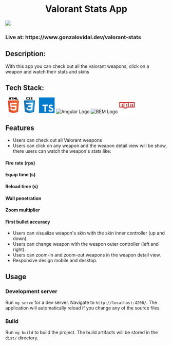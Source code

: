 
<h1 align="center">Valorant Stats App</h1>
<a href="https://www.gonzalovidal.dev/valorant-stats">
  <img src="https://i.postimg.cc/4Nq4y4Dp/valorant.gif" width="700">
</a> 
<h3>Live at: https://www.gonzalovidal.dev/valorant-stats</h3>

## Description:

With this app you can check out all the valorant weapons, click on a weapon and watch their stats and skins


## Tech Stack:

<img src="https://raw.githubusercontent.com/devicons/devicon/55609aa5bd817ff167afce0d965585c92040787a/icons/html5/html5-original-wordmark.svg" alt="html5 Logo" width="50" height="50"/><img src="https://raw.githubusercontent.com/devicons/devicon/55609aa5bd817ff167afce0d965585c92040787a/icons/css3/css3-original-wordmark.svg" alt="css3 Logo" width="50" height="50"/>
<img src="https://raw.githubusercontent.com/devicons/devicon/55609aa5bd817ff167afce0d965585c92040787a/icons/typescript/typescript-original.svg" alt="Typescript Logo" width="50" height="50"/>
<img src="https://miro.medium.com/v2/resize:fit:1400/1*Klh1l7wkoG6PDPb9A5oCHQ.png" alt="Angular Logo" width="50" height="50"/>
<img src="https://devopedia.org/images/article/152/3612.1549627952.png" alt="BEM Logo" width="50" height="50" />
<img src="https://github.com/devicons/devicon/blob/master/icons/npm/npm-original-wordmark.svg" alt="npm Logo" width="50" height="50"/>


## Features

- Users can check out all Valorant weapons
- Users can click on any weapon and the weapon detail view will be show, there users can watch the weapon's stats like:
 ####  Fire rate (rps)
 #### Equip time (s)
 #### Reload time (s)
 #### Wall penetration
 #### Zoom multiplier
 #### First bullet accuracy
  
- Users can visualize weapon's skin with the skin inner controller (up and down).
- Users can change weapon with the weapon outer controller (left and right).
- Users can zoom-in and zoom-out weapons in the weapon detail view.
- Responsive design mobile and desktop.

## Usage

### Development server

Run `ng serve` for a dev server. Navigate to `http://localhost:4200/`. The application will automatically reload if you change any of the source files.

### Build

Run `ng build` to build the project. The build artifacts will be stored in the `dist/` directory.
